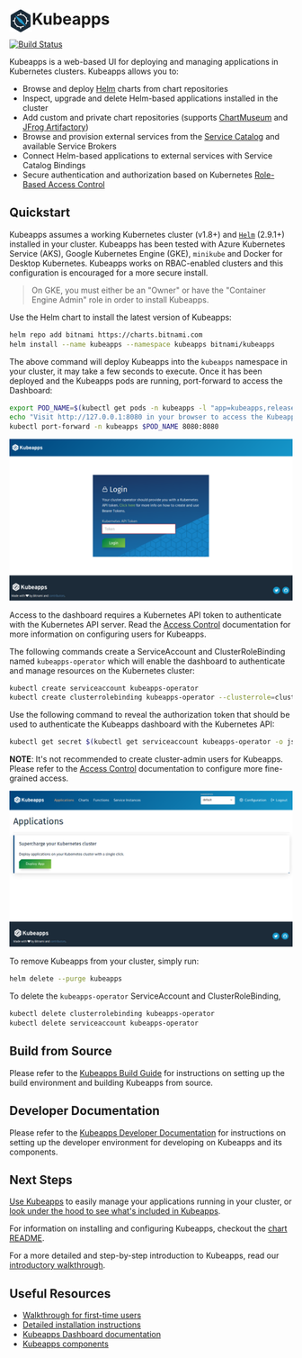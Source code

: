 # <img src="./docs/img/logo.png" width="40" align="left"> Kubeapps

[![Build Status](https://travis-ci.org/kubeapps/kubeapps.svg?branch=master)](https://travis-ci.org/kubeapps/kubeapps)

Kubeapps is a web-based UI for deploying and managing applications in Kubernetes clusters. Kubeapps allows you to:

- Browse and deploy [Helm](https://github.com/helm/helm) charts from chart repositories
- Inspect, upgrade and delete Helm-based applications installed in the cluster
- Add custom and private chart repositories (supports [ChartMuseum](https://github.com/helm/chartmuseum) and [JFrog Artifactory](https://www.jfrog.com/confluence/display/RTF/Helm+Chart+Repositories))
- Browse and provision external services from the [Service Catalog](https://github.com/kubernetes-incubator/service-catalog) and available Service Brokers
- Connect Helm-based applications to external services with Service Catalog Bindings
- Secure authentication and authorization based on Kubernetes [Role-Based Access Control](docs/user/access-control.md)

## Quickstart

Kubeapps assumes a working Kubernetes cluster (v1.8+) and [`Helm`](https://helm.sh/) (2.9.1+) installed in your cluster. Kubeapps has been tested with Azure Kubernetes Service (AKS), Google Kubernetes Engine (GKE), `minikube` and Docker for Desktop Kubernetes. Kubeapps works on RBAC-enabled clusters and this configuration is encouraged for a more secure install.

> On GKE, you must either be an "Owner" or have the "Container Engine Admin" role in order to install Kubeapps.

Use the Helm chart to install the latest version of Kubeapps:

```bash
helm repo add bitnami https://charts.bitnami.com
helm install --name kubeapps --namespace kubeapps bitnami/kubeapps
```

The above command will deploy Kubeapps into the `kubeapps` namespace in your cluster, it may take a few seconds to execute. Once it has been deployed and the Kubeapps pods are running, port-forward to access the Dashboard:

```bash
export POD_NAME=$(kubectl get pods -n kubeapps -l "app=kubeapps,release=kubeapps" -o name)
echo "Visit http://127.0.0.1:8080 in your browser to access the Kubeapps Dashboard"
kubectl port-forward -n kubeapps $POD_NAME 8080:8080
```

![Dashboard login page](docs/img/dashboard-login.png)

Access to the dashboard requires a Kubernetes API token to authenticate with the Kubernetes API server. Read the [Access Control](docs/user/access-control.md) documentation for more information on configuring users for Kubeapps.

The following commands create a ServiceAccount and ClusterRoleBinding named `kubeapps-operator` which will enable the dashboard to authenticate and manage resources on the Kubernetes cluster:

```bash
kubectl create serviceaccount kubeapps-operator
kubectl create clusterrolebinding kubeapps-operator --clusterrole=cluster-admin --serviceaccount=default:kubeapps-operator
```

Use the following command to reveal the authorization token that should be used to authenticate the Kubeapps dashboard with the Kubernetes API:

```bash
kubectl get secret $(kubectl get serviceaccount kubeapps-operator -o jsonpath='{.secrets[].name}') -o jsonpath='{.data.token}' | base64 --decode
```

**NOTE**: It's not recommended to create cluster-admin users for Kubeapps. Please refer to the [Access Control](docs/user/access-control.md) documentation to configure more fine-grained access.

![Dashboard main page](docs/img/dashboard-home.png)

To remove Kubeapps from your cluster, simply run:

```bash
helm delete --purge kubeapps
```

To delete the `kubeapps-operator` ServiceAccount and ClusterRoleBinding,

```bash
kubectl delete clusterrolebinding kubeapps-operator
kubectl delete serviceaccount kubeapps-operator
```

## Build from Source

Please refer to the [Kubeapps Build Guide](docs/developer/build.md) for instructions on setting up the build environment and building Kubeapps from source.

## Developer Documentation

Please refer to the [Kubeapps Developer Documentation](docs/developer/README.md) for instructions on setting up the developer environment for developing on Kubeapps and its components.

## Next Steps

[Use Kubeapps](docs/user/dashboard.md) to easily manage your applications running in your cluster, or [look under the hood to see what's included in Kubeapps](docs/architecture/overview.md).

For information on installing and configuring Kubeapps, checkout the [chart README](chart/kubeapps/README.md).

For a more detailed and step-by-step introduction to Kubeapps, read our [introductory walkthrough](docs/user/getting-started.md).

## Useful Resources

* [Walkthrough for first-time users](docs/user/getting-started.md)
* [Detailed installation instructions](chart/kubeapps/README.md)
* [Kubeapps Dashboard documentation](docs/user/dashboard.md)
* [Kubeapps components](docs/architecture/overview.md)
